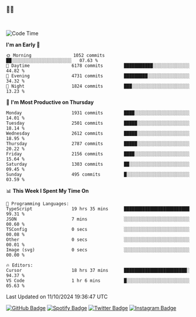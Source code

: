### 🤙🍺

<!-- <a href="https://github-readme-stats.vercel.app/api?username=hzak2xx&count_private=true&show_icons=true&theme=dracula">
  <img align="center" src="https://github-readme-stats.vercel.app/api?username=hzak2xx&count_private=true&show_icons=true&theme=dracula" />
</a>
</br> -->
</br>

<!--START_SECTION:waka-->
![Code Time](http://img.shields.io/badge/Code%20Time-3%2C612%20hrs%2031%20mins-blue)

**I'm an Early 🐤** 

```text
🌞 Morning                1052 commits        ██░░░░░░░░░░░░░░░░░░░░░░░   07.63 % 
🌆 Daytime                6178 commits        ███████████░░░░░░░░░░░░░░   44.82 % 
🌃 Evening                4731 commits        █████████░░░░░░░░░░░░░░░░   34.32 % 
🌙 Night                  1824 commits        ███░░░░░░░░░░░░░░░░░░░░░░   13.23 % 
```
📅 **I'm Most Productive on Thursday** 

```text
Monday                   1931 commits        ████░░░░░░░░░░░░░░░░░░░░░   14.01 % 
Tuesday                  2501 commits        █████░░░░░░░░░░░░░░░░░░░░   18.14 % 
Wednesday                2612 commits        █████░░░░░░░░░░░░░░░░░░░░   18.95 % 
Thursday                 2787 commits        █████░░░░░░░░░░░░░░░░░░░░   20.22 % 
Friday                   2156 commits        ████░░░░░░░░░░░░░░░░░░░░░   15.64 % 
Saturday                 1303 commits        ██░░░░░░░░░░░░░░░░░░░░░░░   09.45 % 
Sunday                   495 commits         █░░░░░░░░░░░░░░░░░░░░░░░░   03.59 % 
```


📊 **This Week I Spent My Time On** 

```text
💬 Programming Languages: 
TypeScript               19 hrs 35 mins      █████████████████████████   99.31 % 
JSON                     7 mins              ░░░░░░░░░░░░░░░░░░░░░░░░░   00.60 % 
TSConfig                 0 secs              ░░░░░░░░░░░░░░░░░░░░░░░░░   00.08 % 
Other                    0 secs              ░░░░░░░░░░░░░░░░░░░░░░░░░   00.01 % 
Image (svg)              0 secs              ░░░░░░░░░░░░░░░░░░░░░░░░░   00.00 % 

🔥 Editors: 
Cursor                   18 hrs 37 mins      ████████████████████████░   94.37 % 
VS Code                  1 hr 6 mins         █░░░░░░░░░░░░░░░░░░░░░░░░   05.63 % 
```


 Last Updated on 11/10/2024 19:36:47 UTC
<!--END_SECTION:waka-->

[![GitHub Badge](https://img.shields.io/badge/GitHub-100000?style=for-the-badge&logo=github&logoColor=white)](https://github.com/hzak2xx)
[![Spotify Badge](https://img.shields.io/badge/Spotify-1ED760?&style=for-the-badge&logo=spotify&logoColor=white)](https://open.spotify.com/user/uf90s6sbbh75a1mt44clkhkvf)
[![Twitter Badge](https://img.shields.io/badge/Twitter-1DA1F2?style=for-the-badge&logo=twitter&logoColor=white)](https://twitter.com/hzak2xx)
[![Instagram Badge](https://img.shields.io/badge/Instagram-E4405F?style=for-the-badge&logo=instagram&logoColor=white)](https://www.instagram.com/hzak2xx/)

